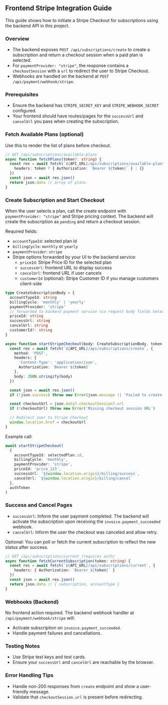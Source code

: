 ## Frontend Stripe Integration Guide

This guide shows how to initiate a Stripe Checkout for subscriptions using the backend API in this project.

### Overview
- The backend exposes `POST /api/subscriptions/create` to create a subscription and return a checkout session when a paid plan is selected.
- For `paymentProvider: "stripe"`, the response contains a `checkoutSession` with a `url` to redirect the user to Stripe Checkout.
- Webhooks are handled on the backend at `POST /api/payment/webhook/stripe`.

### Prerequisites
- Ensure the backend has `STRIPE_SECRET_KEY` and `STRIPE_WEBHOOK_SECRET` configured.
- Your frontend should have routes/pages for the `successUrl` and `cancelUrl` you pass when creating the subscription.

### Fetch Available Plans (optional)
Use this to render the list of plans before checkout.

```ts
// GET /api/subscriptions/available-plans
async function fetchPlans(token?: string) {
  const res = await fetch(`${API_URL}/api/subscriptions/available-plans`, {
    headers: token ? { Authorization: `Bearer ${token}` } : {}
  })
  const json = await res.json()
  return json.data // array of plans
}
```

### Create Subscription and Start Checkout
When the user selects a plan, call the create endpoint with `paymentProvider: "stripe"` and Stripe pricing context. The backend will create the subscription as `pending` and return a checkout session.

Required fields:
- `accountTypeId`: selected plan id
- `billingCycle`: `monthly` or `yearly`
- `paymentProvider`: `stripe`
- Stripe options forwarded by your UI to the backend service:
  - `priceId`: Stripe Price ID for the selected plan
  - `successUrl`: frontend URL to display success
  - `cancelUrl`: frontend URL if user cancels
  - `customerId` (optional): Stripe Customer ID if you manage customers client-side

```ts
type CreateSubscriptionBody = {
  accountTypeId: string
  billingCycle: 'monthly' | 'yearly'
  paymentProvider: 'stripe'
  // forwarded to backend payment service via request body fields below
  priceId: string
  successUrl: string
  cancelUrl: string
  customerId?: string
}

async function startStripeCheckout(body: CreateSubscriptionBody, token: string) {
  const res = await fetch(`${API_URL}/api/subscriptions/create`, {
    method: 'POST',
    headers: {
      'Content-Type': 'application/json',
      Authorization: `Bearer ${token}`
    },
    body: JSON.stringify(body)
  })

  const json = await res.json()
  if (!json.success) throw new Error(json.message || 'Failed to create subscription')

  const checkoutUrl = json.data?.checkoutSession?.url
  if (!checkoutUrl) throw new Error('Missing checkout session URL')

  // Redirect user to Stripe Checkout
  window.location.href = checkoutUrl
}
```

Example call:
```ts
await startStripeCheckout(
  {
    accountTypeId: selectedPlan.id,
    billingCycle: 'monthly',
    paymentProvider: 'stripe',
    priceId: 'price_123',
    successUrl: `${window.location.origin}/billing/success`,
    cancelUrl: `${window.location.origin}/billing/cancel`
  },
  authToken
)
```

### Success and Cancel Pages
- `successUrl`: Inform the user payment completed. The backend will activate the subscription upon receiving the `invoice.payment_succeeded` webhook.
- `cancelUrl`: Inform the user the checkout was canceled and allow retry.

Optional: You can poll or fetch the current subscription to reflect the new status after success.
```ts
// GET /api/subscriptions/current (requires auth)
async function fetchCurrentSubscription(token: string) {
  const res = await fetch(`${API_URL}/api/subscriptions/current`, {
    headers: { Authorization: `Bearer ${token}` }
  })
  const json = await res.json()
  return json.data // { subscription, accountType }
}
```

### Webhooks (Backend)
No frontend action required. The backend webhook handler at `/api/payment/webhook/stripe` will:
- Activate subscription on `invoice.payment_succeeded`.
- Handle payment failures and cancellations.

### Testing Notes
- Use Stripe test keys and test cards.
- Ensure your `successUrl` and `cancelUrl` are reachable by the browser.

### Error Handling Tips
- Handle non-200 responses from `create` endpoint and show a user-friendly message.
- Validate that `checkoutSession.url` is present before redirecting.


